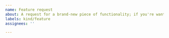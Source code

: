 ```yaml
---
name: Feature request
about: A request for a brand-new piece of functionality; if you're wanting an improvement to an existing feature, consider filing an Enhancement request instead
labels: kind/feature
assignees: ''

---
```


<!-- Feature requests are most helpful when they describe the problem you're having as well as articulating the potential solution you'd like to see built.-->
